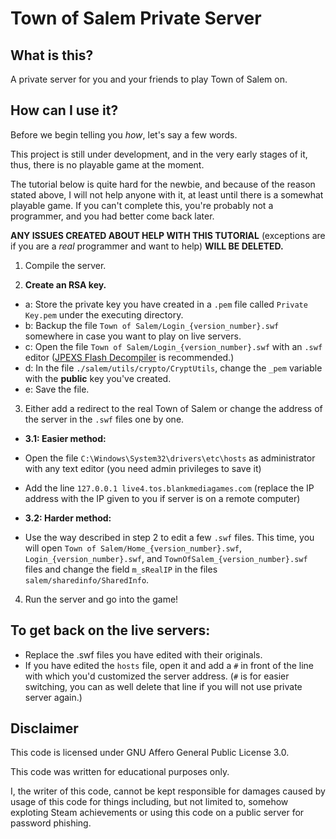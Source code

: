 # Town of Salem Private Server

## What is this?

A private server for you and your friends to play Town of Salem on.

## How can I use it?

Before we begin telling you *how*, let's say a few words.

This project is still under development, and in the very early stages of it, thus, there is no playable game at the moment.

The tutorial below is quite hard for the newbie, and because of the reason stated above, I will not help anyone with it, at least until there is a somewhat playable game. If you can't complete this, you're probably not a programmer, and you had better come back later.

**ANY ISSUES CREATED ABOUT HELP WITH THIS TUTORIAL** (exceptions are if you are a *real* programmer and want to help) **WILL BE DELETED.**

1. Compile the server.

2. **Create an RSA key.**

- a: Store the private key you have created in a `.pem` file called `Private Key.pem` under the executing directory.
- b: Backup the file `Town of Salem/Login_{version_number}.swf` somewhere in case you want to play on live servers.
- c: Open the file `Town of Salem/Login_{version_number}.swf` with an `.swf` editor ([JPEXS Flash Decompiler](https://www.free-decompiler.com/flash/) is recommended.)
- d: In the file `./salem/utils/crypto/CryptUtils`, change the `_pem` variable with the **public** key you've created.
- e: Save the file.

3. Either add a redirect to the real Town of Salem or change the address of the server in the `.swf` files one by one.
- **3.1: Easier method:**
- Open the file `C:\Windows\System32\drivers\etc\hosts` as administrator with any text editor (you need admin privileges to save it)
- Add the line `127.0.0.1 live4.tos.blankmediagames.com` (replace the IP address with the IP given to you if server is on a remote computer)

- **3.2: Harder method:**
- Use the way described in step 2 to edit a few `.swf` files. This time, you will open `Town of Salem/Home_{version_number}.swf`, `Login_{version_number}.swf`, and `TownOfSalem_{version_number}.swf` files and change the field `m_sRealIP` in the files `salem/sharedinfo/SharedInfo`.

4. Run the server and go into the game!

## To get back on the live servers:

- Replace the .swf files you have edited with their originals.
- If you have edited the `hosts` file, open it and add a `#` in front of the line with which you'd customized the server address. (`#` is for easier switching, you can as well delete that line if you will not use private server again.)

## Disclaimer

This code is licensed under GNU Affero General Public License 3.0.

This code was written for educational purposes only.

I, the writer of this code, cannot be kept responsible for damages caused by usage of this code for things including, but not limited to, somehow exploting Steam achievements or using this code on a public server for password phishing.
